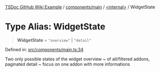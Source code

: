 [TSDoc GitHub Wiki Example](../wiki/modules) / [components/main](../wiki/components.main) / [\<internal\>](../wiki/components.main.%3Cinternal%3E) / WidgetState

# Type Alias: WidgetState

> **WidgetState** = `"overview"` \| `"detail"`

Defined in: [src/components/main.ts:34](https://github.com/Lukuky/ABRA-Flexi-addons-widget/blob/af2b8493423bcd604a74126abc4fb5659324e585/src/components/main.ts#L34)

Two only possible states of the widget
overview ~ of all/filtered addons, paginated
detail ~ focus on one addon with more informations
